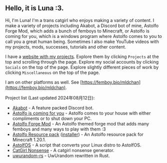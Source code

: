 ## Hello, it is Luna :3.

Hi, I'm Luna! I'm a trans catgirl who enjoys making a variety of content. I make a variety of projects including Akabot, a Discord bot of mine, Astolfo Forge Mod, which adds a bunch of femboys to Minecraft, or Astolfo is coming for you, which is a windows program where Astolfo comes to you to call you a great human being. Sometimes I also make YouTube videos with my projects, mods, successes, tutorials and other content.

I have a [website with my projects](https://mldchan.dev/). Explore them by clicking `Projects` at the top and scrolling through the page. Explore my social accounts by clicking `Socials` on the top of the page. Explore slightly different pieces of work by clicking `Miscellaneous` on the top of the page.

I am on other platforms as well. See [https://femboy.bio/mldchan](https://femboy.bio/mldchan).

Project list (Last updated 2024年08月12日):

- [Akabot](https://mldchan.dev/project/akabot) - A feature packed Discord bot.
- [Astolfo is coming for you](https://git.mldchan.dev/mld/AstolfoIsComingForYou/releases) - Astolfo comes to your house with either compliments or to shut down your PC.
- [Astolfo Forge Mod](https://git.mldchan.dev/mld/AstolfoForge/releases) - An Astolfo themed forge mod that adds many femboys and many ways to play with them :3
- [Astolfo Resource pack](https://git.mldchan.dev/mld/AstolfoResourcePack) ([installer](https://git.mldchan.dev/mld/AstolfoResourcePackInstaller/releases/)) - An Astolfo resource pack for Minecraft 1.20.1.
- [AstolfOS](https://git.mldchan.dev/mld/AstolfOS/wiki/) - A script that converts your Linux distro to AstolfOS.
- [CatGirl Nonsense](https://mldkyt.nekoweb.org/project/catgirlnonsense/) - A catgirl nonsense generator.
- [uwurandom-rs](https://git.mldchan.dev/mld/uwurandom-rs/) - UwUrandom rewritten in Rust.

